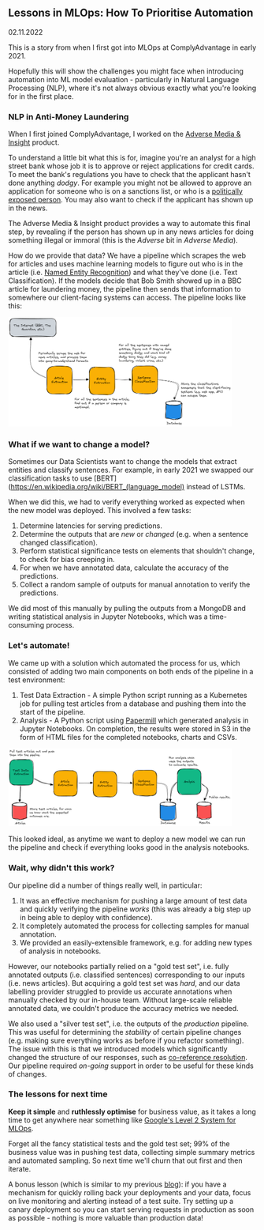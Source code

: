 ## Lessons in MLOps: How To Prioritise Automation

02.11.2022

This is a story from when I first got into MLOps at ComplyAdvantage in early 2021.

Hopefully this will show the challenges you might face when introducing automation into ML model evaluation - particularly in Natural Language Processing (NLP), where it's not always obvious exactly what you're looking for in the first place.

### NLP in Anti-Money Laundering

When I first joined ComplyAdvantage, I worked on the [Adverse Media & Insight](https://complyadvantage.com/negative-news-screening-tool) product.

To understand a little bit what this is for, imagine you're an analyst for a high street bank whose job it is to approve or reject applications for credit cards. To meet the bank's regulations you have to check that the applicant hasn't done anything _dodgy_. For example you might not be allowed to approve an application for someone who is on a sanctions list, or who is a [politically exposed person](https://en.wikipedia.org/wiki/Politically_exposed_person). You may also want to check if the applicant has shown up in the news.

The Adverse Media & Insight product provides a way to automate this final step, by revealing if the person has shown up in any news articles for doing something illegal or immoral (this is the _Adverse_ bit in _Adverse Media_).

How do we provide that data? We have a pipeline which scrapes the web for articles and uses machine learning models to figure out who is in the article (i.e. [Named Entity Recognition](https://en.wikipedia.org/wiki/Named-entity_recognition)) and what they've done (i.e. Text Classification). If the models decide that Bob Smith showed up in a BBC article for laundering money, the pipeline then sends that information to somewhere our client-facing systems can access. The pipeline looks like this:

<img src="blog_2022_11_02_a.png" alt="Pipeline" width="90%" height="auto">

### What if we want to change a model?

Sometimes our Data Scientists want to change the models that extract entities and classify sentences. For example, in early 2021 we swapped our classification tasks to use [BERT](https://en.wikipedia.org/wiki/BERT_(language_model) instead of LSTMs.

When we did this, we had to verify everything worked as expected when the new model was deployed. This involved a few tasks:

1. Determine latencies for serving predictions.
2. Determine the outputs that are _new_ or _changed_ (e.g. when a sentence changed classification).
3. Perform statistical significance tests on elements that shouldn't change, to check for bias creeping in.
4. For when we have annotated data, calculate the accuracy of the predictions.
5. Collect a random sample of outputs for manual annotation to verify the predictions.

We did most of this manually by pulling the outputs from a MongoDB and writing statistical analysis in Jupyter Notebooks, which was a time-consuming process.

### Let's automate!

We came up with a solution which automated the process for us, which consisted of adding two main components on both ends of the pipeline in a test environment:

1. Test Data Extraction - A simple Python script running as a Kubernetes job for pulling test articles from a database and pushing them into the start of the pipeline.
2. Analysis - A Python script using [Papermill](https://github.com/nteract/papermill) which generated analysis in Jupyter Notebooks. On completion, the results were stored in S3 in the form of HTML files for the completed notebooks, charts and CSVs.

<img src="blog_2022_11_02_b.png" alt="Pipeline Analysis" width="90%" height="auto">

This looked ideal, as anytime we want to deploy a new model we can run the pipeline and check if everything looks good in the analysis notebooks.

### Wait, why didn't this work?

Our pipeline did a number of things really well, in particular:

1. It was an effective mechanism for pushing a large amount of test data and quickly verifying the pipeline _works_ (this was already a big step up in being able to deploy with confidence).
2. It completely automated the process for collecting samples for manual annotation.
3. We provided an easily-extensible framework, e.g. for adding new types of analysis in notebooks.

However, our notebooks partially relied on a "gold test set", i.e. fully annotated outputs (i.e. classified sentences) corresponding to our inputs (i.e. news articles). But acquiring a gold test set was _hard_, and our data labelling provider struggled to provide us accurate annotations when manually checked by our in-house team. Without large-scale reliable annotated data, we couldn't produce the accuracy metrics we needed.

We also used a "silver test set", i.e. the outputs of the _production_ pipeline. This was useful for determining the _stability_ of certain pipeline changes (e.g. making sure everything works as before if you refactor something). The issue with this is that we introduced models which significantly changed the structure of our responses, such as [co-reference resolution](https://nlp.stanford.edu/projects/coref.shtml). Our pipeline required _on-going_ support in order to be useful for these kinds of changes.

### The lessons for next time

**Keep it simple** and **ruthlessly optimise** for business value, as it takes a long time to get anywhere near something like [Google's Level 2 System for MLOps](https://cloud.google.com/architecture/mlops-continuous-delivery-and-automation-pipelines-in-machine-learning#mlops_level_2_cicd_pipeline_automation).

Forget all the fancy statistical tests and the gold test set; 99% of the business value was in pushing test data, collecting simple summary metrics and automated sampling. So next time we'll churn that out first and then iterate.

A bonus lesson (which is similar to my previous [blog](https://petermnhull.github.io/#/blog/2022_10_24_mini_data_warehouse)): if you have a mechanism for quickly rolling back your deployments and your data, focus on live monitoring and alerting instead of a test suite. Try setting up a canary deployment so you can start serving requests in production as soon as possible - nothing is more valuable than production data!
